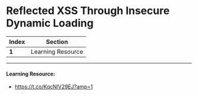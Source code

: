 # Reflected XSS Through Insecure Dynamic Loading

Index | Section
--- | ---
**1** | Learning Resource

___


#### Learning Resource: 

* https://t.co/KqcNlV29EJ?amp=1
